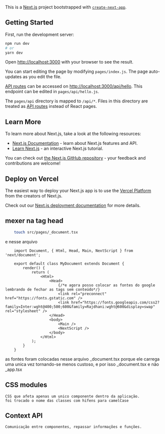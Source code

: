 This is a [Next.js](https://nextjs.org/) project bootstrapped with [`create-next-app`](https://github.com/vercel/next.js/tree/canary/packages/create-next-app).

## Getting Started

First, run the development server:

```bash
npm run dev
# or
yarn dev
```

Open [http://localhost:3000](http://localhost:3000) with your browser to see the result.

You can start editing the page by modifying `pages/index.js`. The page auto-updates as you edit the file.

[API routes](https://nextjs.org/docs/api-routes/introduction) can be accessed on [http://localhost:3000/api/hello](http://localhost:3000/api/hello). This endpoint can be edited in `pages/api/hello.js`.

The `pages/api` directory is mapped to `/api/*`. Files in this directory are treated as [API routes](https://nextjs.org/docs/api-routes/introduction) instead of React pages.

## Learn More

To learn more about Next.js, take a look at the following resources:

- [Next.js Documentation](https://nextjs.org/docs) - learn about Next.js features and API.
- [Learn Next.js](https://nextjs.org/learn) - an interactive Next.js tutorial.

You can check out [the Next.js GitHub repository](https://github.com/vercel/next.js/) - your feedback and contributions are welcome!

## Deploy on Vercel

The easiest way to deploy your Next.js app is to use the [Vercel Platform](https://vercel.com/new?utm_medium=default-template&filter=next.js&utm_source=create-next-app&utm_campaign=create-next-app-readme) from the creators of Next.js.

Check out our [Next.js deployment documentation](https://nextjs.org/docs/deployment) for more details.


## mexer na tag head

```bash
    touch src/pages/_document.tsx

```

e nesse arquivo

```code
    import Document, { Html, Head, Main, NextScript } from 'next/document';

    export default class MyDocument extends Document {
        render() {
            return (
                <Html>
                    <Head>
                        {/*e agora posso colocar as fontes do google lembrando de fechar as tags sem conteúdo*/}
                        <link rel="preconnect" href="https://fonts.gstatic.com" />
                        <link href="https://fonts.googleapis.com/css2?family=Inter:wght@400;500;600&family=Rajdhani:wght@600&display=swap" rel="stylesheet" />
                    </Head>
                    <body>
                        <Main />
                        <NextScript />
                    </body>
                </Html>
            );
        }
    }

```

as fontes foram colocadas nesse arquivo _document.tsx porque ele carrega uma unica vez tornando-se menos custoso, e por isso _document.tsx e não _app.tsx

## CSS modules

    CSS que afeta apenas um unico componente dentro da aplicação.
    foi trocado o nome das classes com hifens para camelCase

## Context API
    Comunicação entre componentes, repassar informações e funções.